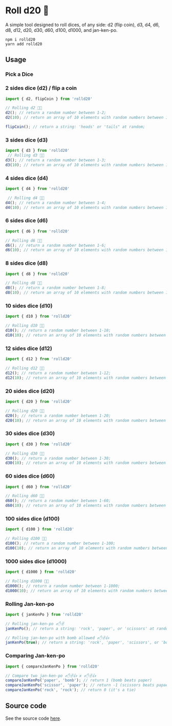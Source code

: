# Roll d20 🎲

A simple tool designed to roll dices, of any side: d2 (flip coin), d3, d4, d6, d8, d12, d20, d30, d60, d100, d1000, and jan-ken-po.

```
npm i rolld20
yarn add rolld20
```

## Usage

### Pick a Dice
### 2 sides dice (d2) / flip a coin

```js
import { d2, flipCoin } from 'rolld20'

// Rolling d2 🎲👋
d2(); // return a random number between 1-2;
d2(10); // return an array of 10 elements with random numbers between 1-2;

flipCoin(); // return a string: 'heads' or 'tails" at random;
```

### 3 sides dice (d3)

```js
import { d3 } from 'rolld20'
 // Rolling d3 🎲👋
d3(); // return a random number between 1-3;
d3(10); // return an array of 10 elements with random numbers between 1-3;
```

### 4 sides dice (d4)

```js
import { d4 } from 'rolld20'

 // Rolling d4 🎲👋
d4(); // return a random number between 1-4;
d4(10); // return an array of 10 elements with random numbers between 1-4;
```

### 6 sides dice (d6)

```js
import { d6 } from 'rolld20'

// Rolling d6 🎲👋
d6(); // return a random number between 1-6;
d6(10); // return an array of 10 elements with random numbers between 1-6;
```

### 8 sides dice (d8)

```js
import { d8 } from 'rolld20'

// Rolling d8 🎲👋
d8(); // return a random number between 1-8;
d8(10); // return an array of 10 elements with random numbers between 1-8;
```

### 10 sides dice (d10)

```js
import { d10 } from 'rolld20'

// Rolling d10 🎲👋
d10(); // return a random number between 1-10;
d10(10); // return an array of 10 elements with random numbers between 1-10;
```

### 12 sides dice (d12)

```js
import { d12 } from 'rolld20'

// Rolling d12 🎲👋
d12(); // return a random number between 1-12;
d12(10); // return an array of 10 elements with random numbers between 1-12;
```

### 20 sides dice (d20)

```js
import { d20 } from 'rolld20'

// Rolling d20 🎲👋
d20(); // return a random number between 1-20;
d20(10); // return an array of 10 elements with random numbers between 1-20;
```

### 30 sides dice (d30)

```js
import { d30 } from 'rolld20'

// Rolling d30 🎲👋
d30(); // return a random number between 1-30;
d30(10); // return an array of 10 elements with random numbers between 1-30;
```

### 60 sides dice (d60)

```js
import { d60 } from 'rolld20'

// Rolling d60 🎲👋
d60(); // return a random number between 1-60;
d60(10); // return an array of 10 elements with random numbers between 1-60;
```

### 100 sides dice (d100)

```js
import { d100 } from 'rolld20'

// Rolling d100 🎲👋
d100(); // return a random number between 1-100;
d100(10); // return an array of 10 elements with random numbers between 1-100;
```

### 1000 sides dice (d1000)

```js
import { d1000 } from 'rolld20'

// Rolling d1000 🎲👋
d1000(); // return a random number between 1-1000;
d1000(10); // return an array of 10 elements with random numbers between 1-1000;
```

### Rolling Jan-ken-po
```js
import { janKenPo } from 'rolld20'

// Rolling jan-ken-po ✊✋✌️
janKenPo(); // return a string: 'rock', 'paper', or 'scissors' at random;

// Rolling jan-ken-po with bomb allowed ✊✋✌️👍
janKenPo(true); // return a string: 'rock', 'paper', 'scissors', or 'bomb' at random;
```

### Comparing Jan-ken-po
```js
import { compareJanKenPo } from 'rolld20'

// Compare two jan-ken-po ✊✋✌️👍 x ✊✋✌️👍
compareJanKenPo('paper', 'bomb'); // return 1 (bomb beats paper)
compareJanKenPo('scissor', 'paper'); // return -1 (scissors beats papaer)
compareJanKenPo('rock', 'rock'); // return 0 (it's a tie)
```


## Source code

See the source code [here](./src/index.ts).
